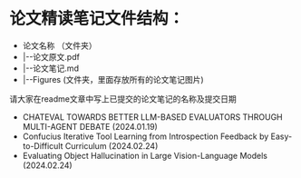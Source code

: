 # 论文精读笔记文件结构：

- 论文名称 （文件夹）
- |--论文原文.pdf
- |--论文笔记.md
- |--Figures (文件夹，里面存放所有的论文笔记图片)

请大家在readme文章中写上已提交的论文笔记的名称及提交日期

- CHATEVAL TOWARDS BETTER LLM-BASED EVALUATORS THROUGH MULTI-AGENT DEBATE (2024.01.19)
- Confucius Iterative Tool Learning from Introspection Feedback by Easy-to-Difficult Curriculum (2024.02.24)
- Evaluating Object Hallucination in Large Vision-Language Models (2024.02.24)
